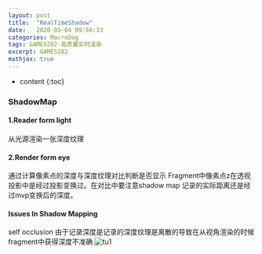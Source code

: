 ```yaml
---
layout: post
title:  "RealTimeShadow"
date:   2020-05-04 09:56:33
categories: MacroDog
tags: GAMES202-高质量实时渲染
excerpt: GAMES202
mathjax: true
---
```

* content
{:toc}

### ShadowMap
#### 1.Reader form light
从光源渲染一张深度纹理
#### 2.Render form eye
通过计算像素点的深度与深度纹理对比判断是否显示
Fragment中像素点z在透视投影中是经过投影变换过。在对比中要注意shadow map 记录的实际距离还是经过mvp变换后的深度。
#### Issues In Shadow Mapping
self occlusion
由于记录深度是记录的深度纹理是离散的导致在从视角渲染的时候fragment中获得深度不准确
![tu1]()